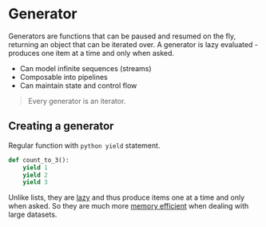 # Generator
Generators are functions that can be paused and resumed on the fly, returning an object that can be iterated over.
A generator is lazy evaluated - produces one item at a time and only when asked.

 - Can model infinite sequences (streams)
 - Composable into pipelines
 - Can maintain state and control flow

> Every generator is an iterator.

## Creating a generator
Regular function with ```python
yield``` statement.
```python
def count_to_3():
	yield 1
	yield 2
	yield 3
```

Unlike lists, they are [lazy](https://en.wikipedia.org/wiki/Lazy_evaluation) and thus produce items one at a time and only when asked. So they are much more [memory efficient](https://realpython.com/python-memory-management/) when dealing with large datasets.
<!--stackedit_data:
eyJoaXN0b3J5IjpbLTEzNzI1OTE1NTgsMTAwMTAzODM2Nl19
-->
